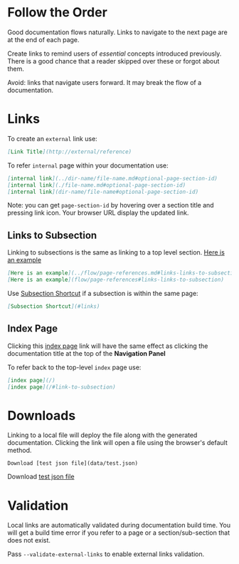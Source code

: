 # Follow the Order

Good documentation flows naturally.
Links to navigate to the next page are at the end of each page.

Create links to remind users of *essential* concepts introduced previously. There is a good chance that a reader skipped over these or forgot about them. 

Avoid: links that navigate users forward. It may break the flow of a documentation. 

# Links

To create an `external` link use:

```markdown
[Link Title](http://external/reference)
```
    
To refer `internal` page within your documentation use:

```markdown
[internal link](../dir-name/file-name.md#optional-page-section-id)
[internal link](./file-name.md#optional-page-section-id)
[internal link](dir-name/file-name#optional-page-section-id)
```

Note: you can get `page-section-id` by hovering over a section title and pressing link icon. Your browser URL display the updated link.

## Links to Subsection

Linking to subsections is the same as linking to a top level section. [Here is an  example](../flow/page-references.md#links-links-to-subsection)

```markdown
[Here is an example](../flow/page-references.md#links-links-to-subsection)
[Here is an example](flow/page-references#links-links-to-subsection)
```

Use [Subsection Shortcut](#links) if a subsection is within the same page: 

```markdown
[Subsection Shortcut](#links)
```
  
## Index Page

Clicking this [index page](/) link will have the same effect as clicking the documentation title at the top of the **Navigation Panel**

To refer back to the top-level `index` page use:   

```markdown
[index page](/)
[index page](/#link-to-subsection)
```

# Downloads

Linking to a local file will deploy the file along with the generated documentation. 
Clicking the link will open a file using the browser's default method.

    Download [test json file](data/test.json)
    
Download [test json file](data/test.json)

# Validation

Local links are automatically validated during documentation build time. 
You will get a build time error if you refer to a page or a section/sub-section that does not exist.

Pass `--validate-external-links` to enable external links validation.
